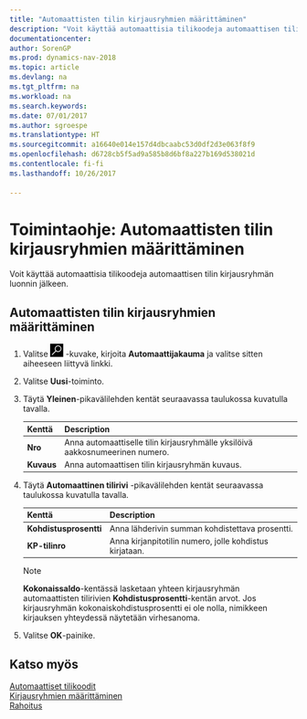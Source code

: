 ```yaml
---
title: "Automaattisten tilin kirjausryhmien määrittäminen"
description: "Voit käyttää automaattisia tilikoodeja automaattisen tilin kirjausryhmän luonnin jälkeen."
documentationcenter: 
author: SorenGP
ms.prod: dynamics-nav-2018
ms.topic: article
ms.devlang: na
ms.tgt_pltfrm: na
ms.workload: na
ms.search.keywords: 
ms.date: 07/01/2017
ms.author: sgroespe
ms.translationtype: HT
ms.sourcegitcommit: a16640e014e157d4dbcaabc53d0df2d3e063f8f9
ms.openlocfilehash: d6728cb5f5ad9a585b8d6bf8a227b169d538021d
ms.contentlocale: fi-fi
ms.lasthandoff: 10/26/2017

---
```

# <a name="how-to-set-up-automatic-account-posting-groups"></a>Toimintaohje: Automaattisten tilin kirjausryhmien määrittäminen
Voit käyttää automaattisia tilikoodeja automaattisen tilin kirjausryhmän luonnin jälkeen.  

## <a name="to-set-up-automatic-account-posting-groups"></a>Automaattisten tilin kirjausryhmien määrittäminen  

1.  Valitse ![Etsi sivu tai raportti -kuvake](../../media/ui-search/search_small.png "Etsi sivu tai raportti -kuvake") -kuvake, kirjoita **Automaattijakauma** ja valitse sitten aiheeseen liittyvä linkki.  
2.  Valitse **Uusi**-toiminto.  
3.  Täytä **Yleinen**-pikavälilehden kentät seuraavassa taulukossa kuvatulla tavalla.  

    |Kenttä|Description|  
    |-----------|-----------------|  
    |**Nro**|Anna automaattiselle tilin kirjausryhmälle yksilöivä aakkosnumeerinen numero.|  
    |**Kuvaus**|Anna automaattisen tilin kirjausryhmän kuvaus.|  

4.  Täytä **Automaattinen tilirivi** -pikavälilehden kentät seuraavassa taulukossa kuvatulla tavalla.  

    |Kenttä|Description|  
    |-----------|-----------------|  
    |**Kohdistusprosentti**|Anna lähderivin summan kohdistettava prosentti.|  
    |**KP-tilinro**|Anna kirjanpitotilin numero, jolle kohdistus kirjataan.|  

    > [!NOTE]  
    >  **Kokonaissaldo**-kentässä lasketaan yhteen kirjausryhmän automaattisten tilirivien **Kohdistusprosentti**-kentän arvot. Jos kirjausryhmän kokonaiskohdistusprosentti ei ole nolla, nimikkeen kirjauksen yhteydessä näytetään virhesanoma.  

5.  Valitse **OK**-painike.  

## <a name="see-also"></a>Katso myös  
 [Automaattiset tilikoodit](automatic-account-codes.md)   
 [Kirjausryhmien määrittäminen](../../finance-posting-groups.md)  
 [Rahoitus](../../finance.md)

